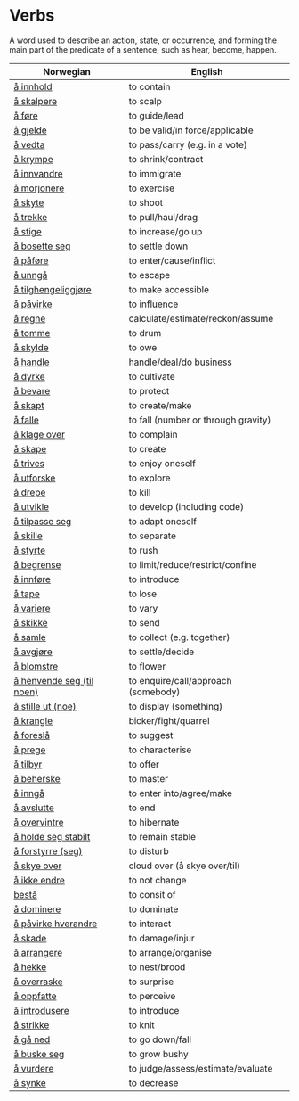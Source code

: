 # Verbs

A word used to describe an action, state, or occurrence, and forming the main part of the predicate of a sentence, such as hear, become, happen.

| Norwegian | English |
| --- | --- |
| [å innhold](https://www.ordnett.no/search?language=no&phrase=å%20innhold) | to contain |
| [å skalpere](https://www.ordnett.no/search?language=no&phrase=å%20skalpere) | to scalp |
| [å føre](https://www.ordnett.no/search?language=no&phrase=å%20føre) | to guide/lead |
| [å gjelde](https://www.ordnett.no/search?language=no&phrase=å%20gjelde) | to be valid/in force/applicable |
| [å vedta](https://www.ordnett.no/search?language=no&phrase=å%20vedta) | to pass/carry (e.g. in a vote) |
| [å krympe](https://www.ordnett.no/search?language=no&phrase=å%20krympe) | to shrink/contract |
| [å innvandre](https://www.ordnett.no/search?language=no&phrase=å%20innvandre) | to immigrate |
| [å morjonere](https://www.ordnett.no/search?language=no&phrase=å%20morjonere) | to exercise |
| [å skyte](https://www.ordnett.no/search?language=no&phrase=å%20skyte) | to shoot |
| [å trekke](https://www.ordnett.no/search?language=no&phrase=å%20trekke) | to pull/haul/drag |
| [å stige](https://www.ordnett.no/search?language=no&phrase=å%20stige) | to increase/go up |
| [å bosette seg](https://www.ordnett.no/search?language=no&phrase=å%20bosette%20seg) | to settle down |
| [å påføre](https://www.ordnett.no/search?language=no&phrase=å%20påføre) | to enter/cause/inflict |
| [å unngå](https://www.ordnett.no/search?language=no&phrase=å%20unngå) | to escape |
| [å tilghengeliggjøre](https://www.ordnett.no/search?language=no&phrase=å%20tilghengeliggjøre) | to make accessible |
| [å påvirke](https://www.ordnett.no/search?language=no&phrase=å%20påvirke) | to influence |
| [å regne](https://www.ordnett.no/search?language=no&phrase=å%20regne) | calculate/estimate/reckon/assume |
| [å tomme](https://www.ordnett.no/search?language=no&phrase=å%20tomme) | to drum |
| [å skylde](https://www.ordnett.no/search?language=no&phrase=å%20skylde) | to owe |
| [å handle](https://www.ordnett.no/search?language=no&phrase=å%20handle) | handle/deal/do business |
| [å dyrke](https://www.ordnett.no/search?language=no&phrase=å%20dyrke) | to cultivate |
| [å bevare](https://www.ordnett.no/search?language=no&phrase=å%20bevare) | to protect |
| [å skapt](https://www.ordnett.no/search?language=no&phrase=å%20skapt) | to create/make |
| [å falle](https://www.ordnett.no/search?language=no&phrase=å%20falle) | to fall (number or through gravity) |
| [å klage over](https://www.ordnett.no/search?language=no&phrase=å%20klage%20over) | to complain |
| [å skape](https://www.ordnett.no/search?language=no&phrase=å%20skape) | to create |
| [å trives](https://www.ordnett.no/search?language=no&phrase=å%20trives) | to enjoy oneself |
| [å utforske](https://www.ordnett.no/search?language=no&phrase=å%20utforske) | to explore |
| [å drepe](https://www.ordnett.no/search?language=no&phrase=å%20drepe) | to kill |
| [å utvikle](https://www.ordnett.no/search?language=no&phrase=å%20utvikle) | to develop (including code) |
| [å tilpasse seg](https://www.ordnett.no/search?language=no&phrase=å%20tilpasse%20seg) | to adapt oneself |
| [å skille](https://www.ordnett.no/search?language=no&phrase=å%20skille) | to separate |
| [å styrte](https://www.ordnett.no/search?language=no&phrase=å%20styrte) | to rush |
| [å begrense](https://www.ordnett.no/search?language=no&phrase=å%20begrense) | to limit/reduce/restrict/confine |
| [å innføre](https://www.ordnett.no/search?language=no&phrase=å%20innføre) | to introduce |
| [å tape](https://www.ordnett.no/search?language=no&phrase=å%20tape) | to lose |
| [å variere](https://www.ordnett.no/search?language=no&phrase=å%20variere) | to vary |
| [å skikke](https://www.ordnett.no/search?language=no&phrase=å%20skikke) | to send |
| [å samle](https://www.ordnett.no/search?language=no&phrase=å%20samle) | to collect (e.g. together) |
| [å avgjøre](https://www.ordnett.no/search?language=no&phrase=å%20avgjøre) | to settle/decide |
| [å blomstre](https://www.ordnett.no/search?language=no&phrase=å%20blomstre) | to flower |
| [å henvende seg (til noen)](https://www.ordnett.no/search?language=no&phrase=å%20henvende%20seg%20(til%20noen)) | to enquire/call/approach (somebody) |
| [å stille ut (noe)](https://www.ordnett.no/search?language=no&phrase=å%20stille%20ut%20(noe)) | to display (something) |
| [å krangle](https://www.ordnett.no/search?language=no&phrase=å%20krangle) | bicker/fight/quarrel |
| [å foreslå](https://www.ordnett.no/search?language=no&phrase=å%20foreslå) | to suggest |
| [å prege](https://www.ordnett.no/search?language=no&phrase=å%20prege) | to characterise |
| [å tilbyr](https://www.ordnett.no/search?language=no&phrase=å%20tilbyr) | to offer |
| [å beherske](https://www.ordnett.no/search?language=no&phrase=å%20beherske) | to master |
| [å inngå](https://www.ordnett.no/search?language=no&phrase=å%20inngå) | to enter into/agree/make |
| [å avslutte](https://www.ordnett.no/search?language=no&phrase=å%20avslutte) | to end |
| [å overvintre](https://www.ordnett.no/search?language=no&phrase=å%20overvintre) | to hibernate |
| [å holde seg stabilt](https://www.ordnett.no/search?language=no&phrase=å%20holde%20seg%20stabilt) | to remain stable |
| [å forstyrre (seg)](https://www.ordnett.no/search?language=no&phrase=å%20forstyrre%20(seg)) | to disturb |
| [å skye over](https://www.ordnett.no/search?language=no&phrase=å%20skye%20over) | cloud over (å skye over/til) |
| [å ikke endre](https://www.ordnett.no/search?language=no&phrase=å%20ikke%20endre) | to not change |
| [bestå](https://www.ordnett.no/search?language=no&phrase=bestå) | to consit of |
| [å dominere](https://www.ordnett.no/search?language=no&phrase=å%20dominere) | to dominate |
| [å påvirke hverandre](https://www.ordnett.no/search?language=no&phrase=å%20påvirke%20hverandre) | to interact |
| [å skade](https://www.ordnett.no/search?language=no&phrase=å%20skade) | to damage/injur |
| [å arrangere](https://www.ordnett.no/search?language=no&phrase=å%20arrangere) | to arrange/organise |
| [å hekke](https://www.ordnett.no/search?language=no&phrase=å%20hekke) | to nest/brood |
| [å overraske](https://www.ordnett.no/search?language=no&phrase=å%20overraske) | to surprise |
| [å oppfatte](https://www.ordnett.no/search?language=no&phrase=å%20oppfatte) | to perceive |
| [å introdusere](https://www.ordnett.no/search?language=no&phrase=å%20introdusere) | to introduce |
| [å strikke](https://www.ordnett.no/search?language=no&phrase=å%20strikke) | to knit |
| [å gå ned](https://www.ordnett.no/search?language=no&phrase=å%20gå%20ned) | to go down/fall |
| [å buske seg](https://www.ordnett.no/search?language=no&phrase=å%20buske%20seg) | to grow bushy |
| [å vurdere](https://www.ordnett.no/search?language=no&phrase=å%20vurdere) | to judge/assess/estimate/evaluate |
| [å synke](https://www.ordnett.no/search?language=no&phrase=å%20synke) | to decrease |

